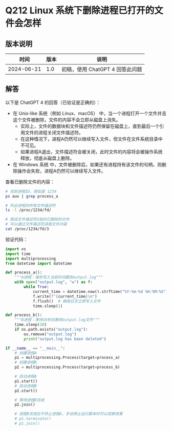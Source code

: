 # Q212 Linux 系统下删除进程已打开的文件会怎样

## 版本说明

| 时间 | 版本 | 说明 |
| ---- | ---- | ---- |
| 2024-06-21 | 1.0 | 初稿，使用 ChatGPT 4 回答此问题 |

## 解答

以下是 ChatGPT 4 的回答（已验证是正确的）：

- 在 Unix-like 系统（例如 Linux、macOS） 中，当一个进程打开一个文件并且这个文件被删除，文件的内容不会立即从磁盘上消失。
  - 实际上，文件的数据块和文件描述符仍然保留在磁盘上，直到最后一个引用文件的进程关闭文件描述符。
  - 在这种情况下，进程A仍然可以继续写入文件，但文件在文件系统目录中不可见。
  - 如果进程A退出，文件描述符会被关闭，此时文件的内容将会被操作系统释放，彻底从磁盘上删除。
- 在 Windows 系统 中，文件被删除后，如果还有进程持有该文件的句柄，则删除操作会失败，进程A仍然可以继续写入文件。

查看已删除文件的内容：

```bash
# 找到进程ID，假如是 1234
ps aux | grep process_a

# 列出进程的所有文件描述符
ls -l /proc/1234/fd/

# 假设文件描述符3指向已删除的文件
# 可以通过文件描述符读取文件内容
cat /proc/1234/fd/3
```

验证代码：

```python
import os
import time
import multiprocessing
from datetime import datetime

def process_a():
    """A进程：每秒写入当前时间戳到output.log"""
    with open("output.log", "w") as f:
        while True:
            current_time = datetime.now().strftime("%Y-%m-%d %H:%M:%S")
            f.write(f"{current_time}\n")
            f.flush()  # 确保日志立即写入文件
            time.sleep(1)

def process_b():
    """B进程：等待10秒后删除output.log文件"""
    time.sleep(10)
    if os.path.exists("output.log"):
        os.remove("output.log")
        print("output.log has been deleted")

if __name__ == "__main__":
    # 创建进程A
    p1 = multiprocessing.Process(target=process_a)
    # 创建进程B
    p2 = multiprocessing.Process(target=process_b)

    # 启动进程A
    p1.start()
    # 启动进程B
    p2.start()

    # 等待进程B完成
    p2.join()

    # 进程B完成后不终止进程A，手动停止运行脚本时可以观察效果
    # p1.terminate()
    # p1.join()
  ```
